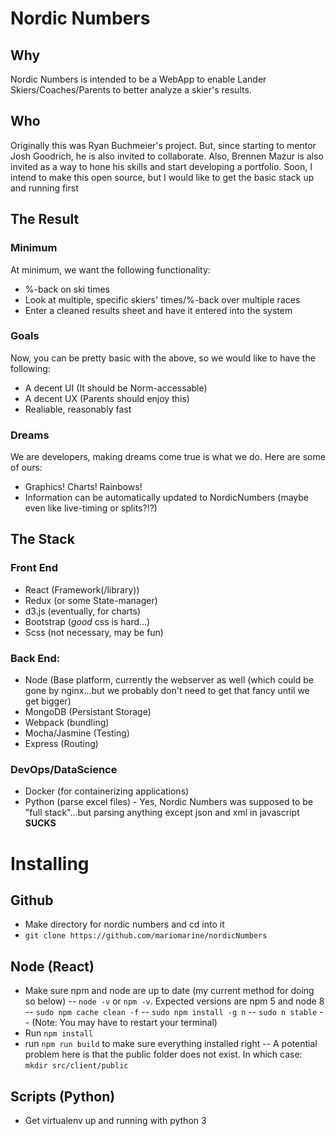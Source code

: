 # Nordic Numbers
## Why
Nordic Numbers is intended to be a WebApp to enable Lander Skiers/Coaches/Parents to better analyze a skier's results.

## Who
Originally this was Ryan Buchmeier's project. But, since starting to mentor Josh Goodrich, he is also invited to collaborate. Also, Brennen Mazur is also invited as a way to hone his skills and start developing a portfolio.
Soon, I intend to make this open source, but I would like to get the basic stack up and running first

## The Result
### Minimum
At minimum, we want the following functionality:
- %-back on ski times
- Look at multiple, specific skiers' times/%-back over multiple races
- Enter a cleaned results sheet and have it entered into the system
### Goals
Now, you can be pretty basic with the above, so we would like to have the following:
- A decent UI (It should be Norm-accessable)
- A decent UX (Parents should enjoy this)
- Realiable, reasonably fast
### Dreams
We are developers, making dreams come true is what we do. Here are some of ours:
- Graphics! Charts! Rainbows!
- Information can be automatically updated to NordicNumbers (maybe even like live-timing or splits?!?)

## The Stack
### Front End
- React (Framework(/library))
- Redux (or some State-manager)
- d3.js (eventually, for charts)
- Bootstrap (*good* css is hard...)
- Scss (not necessary, may be fun)

### Back End:
- Node (Base platform, currently the webserver as well (which could be gone by nginx...but we probably don't need to get that fancy until we get bigger)
- MongoDB (Persistant Storage)
- Webpack (bundling)
- Mocha/Jasmine (Testing)
- Express (Routing)

### DevOps/DataScience
- Docker (for containerizing applications)
- Python (parse excel files) - Yes, Nordic Numbers was supposed to be "full stack"...but parsing anything except json and xml in javascript **SUCKS**

# Installing
## Github
- Make directory for nordic numbers and cd into it
- `git clone https://github.com/mariomarine/nordicNumbers`
## Node (React)
- Make sure npm and node are up to date (my current method for doing so below)
-- `node -v` or `npm -v`. Expected versions are npm 5 and node 8
-- `sudo npm cache clean -f`
-- `sudo npm install -g n`
-- `sudo n stable`
-- (Note: You may have to restart your terminal)
- Run `npm install`
- run `npm run build` to make sure everything installed right
-- A potential problem here is that the public folder does not exist. In which case: `mkdir src/client/public`
## Scripts (Python)
- Get virtualenv up and running with python 3
